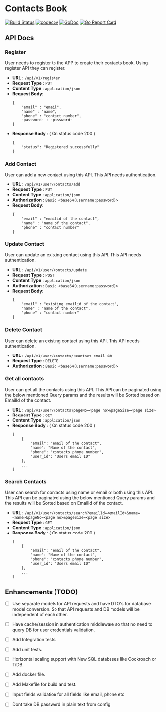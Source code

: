 # Contacts Book
[![Build Status](https://api.travis-ci.org/shettyh/contacts-book.svg?branch=master)](https://api.travis-ci.org/shettyh/contacts-book)
[![codecov](https://codecov.io/gh/shettyh/contacts-book/branch/master/graph/badge.svg)](https://codecov.io/gh/shettyh/contacts-book)
[![GoDoc](https://godoc.org/github.com/shettyh/contacts-book?status.svg)](https://godoc.org/github.com/shettyh/contacts-book)
[![Go Report Card](https://goreportcard.com/badge/github.com/shettyh/contacts-book)](https://goreportcard.com/report/github.com/shettyh/contacts-book)

## API Docs

### Register
User needs to register to the APP to create their contacts book. Using register API they can register.

* **URL** : `/api/v1/register`
* **Request Type** : `PUT`
* **Content Type** : `application/json`
* **Request Body**: 
    ```
    {
        "email" : "email",
        "name" : "name",
        "phone" : "contact number",
        "password" : "password"
    }
     ```
* **Response Body** : ( On status code 200 )
    ```
    {
        "status": "Registered successfully"
    }
    ```
 
### Add Contact
User can add a new contact using this API. This API needs authentication.

* **URL** : `/api/v1/user/contacts/add`
* **Request Type** : `PUT`
* **Content Type** : `application/json`
* **Authorization** : `Basic <base64(username:password)>`
* **Request Body**: 
    ```
    {
        "email" : "emailid of the contact",
        "name" : "name of the contact",
        "phone" : "contact number"
    }
     ```

### Update Contact
User can update an existing contact using this API. This API needs authentication.

* **URL** : `/api/v1/user/contacts/update`
* **Request Type** : `POST`
* **Content Type** : `application/json`
* **Authorization** : `Basic <base64(username:password)>`
* **Request Body**: 
    ```
    {
        "email" : "existing emailid of the contact",
        "name" : "name of the contact",
        "phone" : "contact number"
    }
     ```
  
### Delete Contact
User can delete an existing contact using this API. This API needs authentication.

* **URL** : `/api/v1/user/contacts/<contact email id>`
* **Request Type** : `DELETE`
* **Authorization** : `Basic <base64(username:password)>`

### Get all contacts
User can get all the contacts using this API. This API can be paginated using the below mentioned Query params and the results will be Sorted based on EmailId of the contact.
* **URL** : `/api/v1/user/contacts?pageNo=<page no>&pageSize=<page size>`
* **Request Type** : `GET`
* **Content Type** : `application/json`
* **Response Body** : ( On status code 200 )
    ```
    [
        {
            "email": "email of the contact",
            "name": "Name of the contact",
            "phone": "contacts phone number",
            "user_id": "Users email ID"
        },
        ...
    ]
    ```
### Search Contacts
User can search for contacts using name or email or both using this API. This API can be paginated using the below mentioned Query params and the results will be Sorted based on EmailId of the contact.
* **URL** : `/api/v1/user/contacts/search?emailId=<emailId>&name=<name>&pageNo=<page no>&pageSize=<page size>`
* **Request Type** : `GET`
* **Content Type** : `application/json`
* **Response Body** : ( On status code 200 )
    ```
    [
        {
            "email": "email of the contact",
            "name": "Name of the contact",
            "phone": "contacts phone number",
            "user_id": "Users email ID"
        },
        ...
    ]
    ```
  
 
## Enhancements (TODO)
- [ ] Use separate models for API requests and have DTO's for database model conversion. So that API requests and DB models will be independent of each other.
- [ ] Have cache/session in authentication middleware so that no need to query DB for user credentials validation.
- [ ] Add Integration tests.
- [ ] Add unit tests.
- [ ] Horizontal scaling support with New SQL databases like Cockroach or TiDB.
- [ ] Add docker file.
- [ ] Add Makefile for build and test.
- [ ] Input fields validation for all fields like email, phone etc
- [ ] Dont take DB password in plain text from config.

